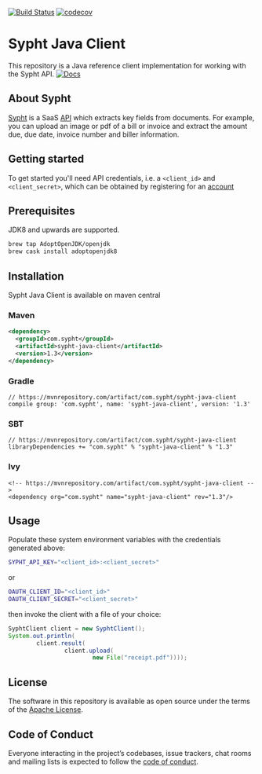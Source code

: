 [![Build Status](https://travis-ci.com/sypht-team/sypht-java-client.svg?branch=master)](https://travis-ci.com/sypht-team/sypht-java-client.svg?branch=master) [![codecov](https://codecov.io/gh/sypht-team/sypht-java-client/branch/master/graph/badge.svg)](https://codecov.io/gh/sypht-team/sypht-java-client)

# Sypht Java Client
This repository is a Java reference client implementation for working with the Sypht API. [![Docs](https://img.shields.io/badge/API%20Docs-site-lightgrey.svg?style=flat-square)](https://docs.sypht.com)

## About Sypht
[Sypht](https://sypht.com) is a SaaS [API]((https://docs.sypht.com/)) which extracts key fields from documents. For
example, you can upload an image or pdf of a bill or invoice and extract the amount due, due date, invoice number
and biller information.

## Getting started
To get started you'll need API credentials, i.e. a `<client_id>` and `<client_secret>`, which can be obtained by registering
for an [account](https://www.sypht.com/signup/developer)

## Prerequisites
JDK8 and upwards are supported.

```Bash
brew tap AdoptOpenJDK/openjdk
brew cask install adoptopenjdk8
```

## Installation
Sypht Java Client is available on maven central

### Maven
```Xml
<dependency>
  <groupId>com.sypht</groupId>
  <artifactId>sypht-java-client</artifactId>
  <version>1.3</version>
</dependency>
```

### Gradle
```Gradle
// https://mvnrepository.com/artifact/com.sypht/sypht-java-client
compile group: 'com.sypht', name: 'sypht-java-client', version: '1.3'
```

### SBT
```SBT
// https://mvnrepository.com/artifact/com.sypht/sypht-java-client
libraryDependencies += "com.sypht" % "sypht-java-client" % "1.3"
```

### Ivy
```Ivy
<!-- https://mvnrepository.com/artifact/com.sypht/sypht-java-client -->
<dependency org="com.sypht" name="sypht-java-client" rev="1.3"/>
```


## Usage
Populate these system environment variables with the credentials generated above:

```Bash
SYPHT_API_KEY="<client_id>:<client_secret>"
```

or

```Bash
OAUTH_CLIENT_ID="<client_id>"
OAUTH_CLIENT_SECRET="<client_secret>"
```

then invoke the client with a file of your choice:
```Java
SyphtClient client = new SyphtClient();
System.out.println(
        client.result(
                client.upload(
                        new File("receipt.pdf"))));
```

## License
The software in this repository is available as open source under the terms of the [Apache License](https://github.com/sypht-team/sypht-java-client/blob/master/LICENSE).

## Code of Conduct
Everyone interacting in the project’s codebases, issue trackers, chat rooms and mailing lists is expected to follow the [code of conduct](https://github.com/sypht-team/sypht-java-client/blob/master/CODE_OF_CONDUCT.md).
